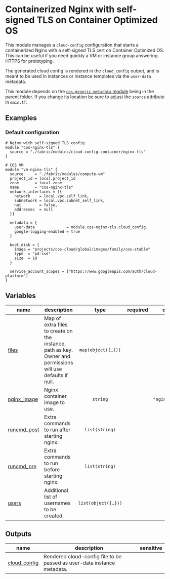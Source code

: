# Containerized Nginx with self-signed TLS on Container Optimized OS

This module manages a `cloud-config` configuration that starts a containerized Nginx with a self-signed TLS cert on Container Optimized OS.
This can be useful if you need quickly a VM or instance group answering HTTPS for prototyping.

The generated cloud config is rendered in the `cloud_config` output, and is meant to be used in instances or instance templates via the `user-data` metadata.

This module depends on the [`cos-generic-metadata` module](../cos-generic-metadata) being in the parent folder. If you change its location be sure to adjust the `source` attribute in `main.tf`.

## Examples

### Default configuration

```hcl
# Nginx with self-signed TLS config
module "cos-nginx-tls" {
  source = "./fabric/modules/cloud-config-container/nginx-tls"
}

# COS VM
module "vm-nginx-tls" {
  source     = "./fabric/modules/compute-vm"
  project_id = local.project_id
  zone       = local.zone
  name       = "cos-nginx-tls"
  network_interfaces = [{
    network    = local.vpc.self_link,
    subnetwork = local.vpc.subnet_self_link,
    nat        = false,
    addresses  = null
  }]

  metadata = {
    user-data              = module.cos-nginx-tls.cloud_config
    google-logging-enabled = true
  }

  boot_disk = {
    image = "projects/cos-cloud/global/images/family/cos-stable"
    type  = "pd-ssd"
    size  = 10
  }

  service_account_scopes = ["https://www.googleapis.com/auth/cloud-platform"]
}
```
<!-- BEGIN TFDOC -->

## Variables

| name | description | type | required | default |
|---|---|:---:|:---:|:---:|
| [files](variables.tf#L35) | Map of extra files to create on the instance, path as key. Owner and permissions will use defaults if null. | <code title="map&#40;object&#40;&#123;&#10;  content     &#61; string&#10;  owner       &#61; string&#10;  permissions &#61; string&#10;&#125;&#41;&#41;">map&#40;object&#40;&#123;&#8230;&#125;&#41;&#41;</code> |  | <code>null</code> |
| [nginx_image](variables.tf#L17) | Nginx container image to use. | <code>string</code> |  | <code>&#34;nginx:1.23.1&#34;</code> |
| [runcmd_post](variables.tf#L29) | Extra commands to run after starting nginx. | <code>list&#40;string&#41;</code> |  | <code>&#91;&#93;</code> |
| [runcmd_pre](variables.tf#L23) | Extra commands to run before starting nginx. | <code>list&#40;string&#41;</code> |  | <code>&#91;&#93;</code> |
| [users](variables.tf#L45) | Additional list of usernames to be created. | <code title="list&#40;object&#40;&#123;&#10;  username &#61; string,&#10;  uid      &#61; number,&#10;&#125;&#41;&#41;">list&#40;object&#40;&#123;&#8230;&#125;&#41;&#41;</code> |  | <code title="&#91;&#10;&#93;">&#91;&#8230;&#93;</code> |

## Outputs

| name | description | sensitive |
|---|---|:---:|
| [cloud_config](outputs.tf#L17) | Rendered cloud-config file to be passed as user-data instance metadata. |  |

<!-- END TFDOC -->
